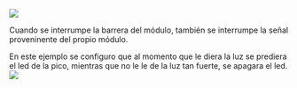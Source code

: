 ![](https://sensorkit.joy-it.net/files/files/sensors/KY-010/KY-010.png)

Cuando se interrumpe la barrera del módulo, también se interrumpe la señal proveninente del propio módulo.

En este ejemplo se configuro que al momento que le diera la luz se prediera el led de la pico, 
mientras que no le le de la luz tan fuerte, se apagara el led.
![](light_off-on.gif)
